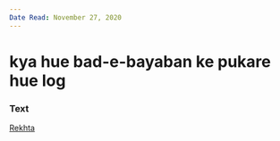 ```yaml
---
Date Read: November 27, 2020
---
```


# kya hue bad-e-bayaban ke pukare hue log

### Text
[Rekhta](https://www.rekhta.org/ghazals/kyaa-hue-baad-e-bayaabaan-ke-pukaare-hue-log-aziz-hamid-madni-ghazals-1?lang=ur)

